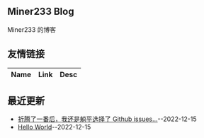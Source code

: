 ## Miner233 Blog
Miner233 的博客
## 友情链接
| Name | Link | Desc | 
 | ---- | ---- | ---- |
## 最近更新
- [折腾了一番后，我还是躺平选择了 Github issues...](https://github.com/miner233/blog/issues/2)--2022-12-15
- [Hello World](https://github.com/miner233/blog/issues/1)--2022-12-15
